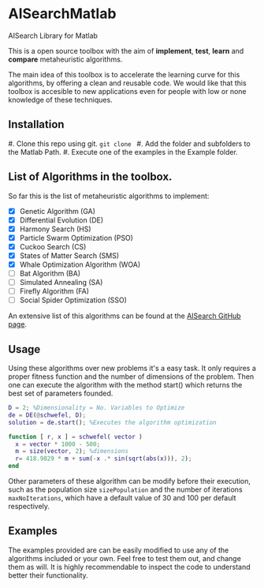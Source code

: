 # AISearchMatlab
AISearch Library for Matlab

This is a open source toolbox with the aim of **implement**, **test**, **learn** and **compare** metaheuristic algorithms.

The main idea of this toolbox is to accelerate the learning curve for this algorithms, by offering a clean and reusable code. We would like that this toolbox is accesible to new applications even for people with low or none knowledge of these techniques.

## Installation

  #. Clone this repo using git.
    `git clone `
  #. Add the folder and subfolders to the Matlab Path.
  #. Execute one of the examples in the Example folder.

## List of Algorithms in the toolbox.

So far this is the list of metaheuristic algorithms to implement:

- [X] Genetic Algorithm (GA)
- [X] Differential Evolution (DE)
- [X] Harmony Search (HS)
- [X] Particle Swarm Optimization (PSO)
- [X] Cuckoo Search (CS)
- [X] States of Matter Search (SMS)
- [X] Whale Optimization Algorithm (WOA)
- [ ] Bat Algorithm (BA)
- [ ] Simulated Annealing (SA)
- [ ] Firefly Algorithm (FA)
- [ ] Social Spider Optimization (SSO)

An extensive list of this algorithms can be found at the [AISearch GitHub page](https://aisearch.github.io/#/).

## Usage

Using these algorithms over new problems it's a easy task.
It only requires a proper fitness function and the number of dimensions of the problem.
Then one can execute the algorithm with the method start() which returns the best set of parameters founded.


```matlab
D = 2; %Dimensionality = No. Variables to Optimize
de = DE(@schwefel, D);
solution = de.start(); %Executes the algorithm optimization

function [ r, x ] = schwefel( vector )
  x = vector * 1000 - 500;
  m = size(vector, 2); %dimensions
  r= 418.9829 * m + sum(-x .* sin(sqrt(abs(x))), 2);
end

```

Other parameters of these algorithm can be modify before their execution, such as the population size `sizePopulation` and the number of iterations `maxNoIterations`, which have a default value of 30 and 100 per default respectively.

## Examples

The examples provided are can be easily modified to use any of the algorithms included or your own.
Feel free to test them out, and change them as will.
It is highly recommendable to inspect the code to understand better their functionality.
